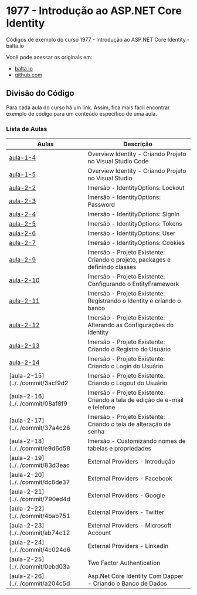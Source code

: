 # 1977 - Introdução ao ASP.NET Core Identity

Códigos de exemplo do curso 1977 - Introdução ao ASP.NET Core Identity - balta.io

Você pode acessar os originais em:

- [balta.io](https://balta.io/)
- [github.com](https://github.com/balta-io/1977)

## Divisão do Código

Para cada aula do curso há um link. Assim, fica mais fácil encontrar exemplo de código para um conteúdo específico de uma aula.

### Lista de Aulas

| Aulas                                                                                   | Descrição                                                                    |
| --------------------------------------------------------------------------------------- | ---------------------------------------------------------------------------- |
| [aula-1-4](../../tree/278de57adea8c9aa9d6333d6068818e2cb519be7/OverviewIdentity)        | Overview Identity - Criando Projeto no Visual Studio Code                    |
| [aula-1-5](../../tree/12902bc3030ffe516fef971af79de864dc946b27/Id.Overview.Mvc.Vstudio) | Overview Identity - Criando Projeto no Visual Studio                         |
| [aula-2-2](Id.Overview.Mvc.Vstudio/Startup.cs#L66-L69)                                  | Imersão - IdentityOptions: Lockout                                           |
| [aula-2-3](Id.Overview.Mvc.Vstudio/Startup.cs#L71-L77)                                  | Imersão - IdentityOptions: Password                                          |
| [aula-2-4](Id.Overview.Mvc.Vstudio/Startup.cs#L61-L64)                                  | Imersão - IdentityOptions: SignIn                                            |
| [aula-2-5](Id.Overview.Mvc.Vstudio/Startup.cs#L79-L85)                                  | Imersão - IdentityOptions: Tokens                                            |
| [aula-2-6](Id.Overview.Mvc.Vstudio/Startup.cs#L87-L89)                                  | Imersão - IdentityOptions: User                                              |
| [aula-2-7](Id.Overview.Mvc.Vstudio/Startup.cs#L94-L117)                                 | Imersão - IdentityOptions: Cookies                                           |
| [aula-2-9](../../commit/97570ad)                                                        | Imersão - Projeto Existente: Criando o projeto, packages e definindo classes |
| [aula-2-10](../../commit/ec57665)                                                       | Imersão - Projeto Existente: Configurando o EntityFramework                  |
| [aula-2-11](../../commit/3d3b6a4)                                                       | Imersão - Projeto Existente: Registrando o Identity e criando o banco        |
| [aula-2-12](../../commit/d36b79f)                                                       | Imersão - Projeto Existente: Alterando as Configurações do Identity          |
| [aula-2-13](../../commit/96deeb4)                                                       | Imersão - Projeto Existente: Criando o Registro do Usuário                   |
| [aula-2-14](../../commit/222b0e4)                                                       | Imersão - Projeto Existente: Criando o Login do Usuário                      |
| [aula-2-15](../../commit/3acf9d2                                                        | Imersão - Projeto Existente: Criando o Logout do Usuário                     |
| [aula-2-16](../../commit/08af8f9                                                        | Imersão - Projeto Existente: Criando a tela de edição de e-mail e telefone   |
| [aula-2-17](../../commit/37a4c26                                                        | Imersão - Projeto Existente: Criando o tela de alteração de senha            |
| [aula-2-18](../../commit/e9d6d58                                                        | Imersão - Customizando nomes de tabelas e propriedades                       |
| [aula-2-19](../../commit/83d3eac                                                        | External Providers - Introdução                                              |
| [aula-2-20](../../commit/dc8de37                                                        | External Providers - Facebook                                                |
| [aula-2-21](../../commit/790ed4d                                                        | External Providers - Google                                                  |
| [aula-2-22](../../commit/4bab751                                                        | External Providers - Twitter                                                 |
| [aula-2-23](../../commit/ab74c12                                                        | External Providers - Microsoft Account                                       |
| [aula-2-24](../../commit/4c024d6                                                        | External Providers - LinkedIn                                                |
| [aula-2-25](../../commit/0ebd03a                                                        | Two Factor Authentication                                                    |
| [aula-2-26](../../commit/a204c5d                                                        | Asp.Net Core Identity Com Dapper - Criando o Banco de Dados                  |
